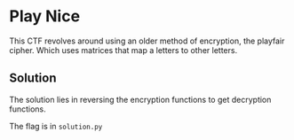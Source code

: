 # Play Nice

This CTF revolves around using an older method of encryption, the playfair cipher. Which uses matrices
that map a letters to other letters.

## Solution

The solution lies in reversing the encryption functions to get decryption functions.

The flag is in `solution.py`

